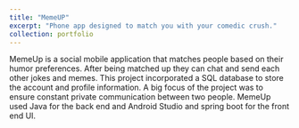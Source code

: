 ```yaml
---
title: "MemeUP"
excerpt: "Phone app designed to match you with your comedic crush."
collection: portfolio
---
```


MemeUp is a social mobile application that matches people based on their humor preferences. After
being matched up they can chat and send each other jokes and memes. This project incorporated a SQL database
to store the account and profile information. A big focus of the project was to ensure constant private
communication between two people. MemeUp used Java for the back end and Android Studio and spring boot for the
front end UI.
